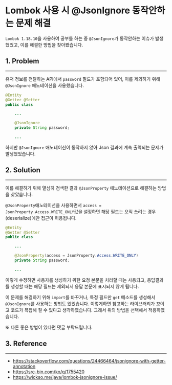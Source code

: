 # __Lombok 사용 시 @JsonIgnore 동작안하는 문제 해결__


`Lombok 1.18.10`을 사용하여 공부를 하는 중 `@JsonIgnore`가 동작안하는 이슈가 발생했었고, 이를 해결한 방법을 찾아봤습니다.

## __1. Problem__
---

유저 정보를 전달하는 API에서 `password` 필드가 포함되어 있어, 이를 제외하기 위해 `@JsonIgnore` 애노테이션을 사용했습니다.

```java
@Entity
@Getter @Setter
public class 

    ...

    @JsonIgnore
    private String password;

    ...
```

하지만 `@JsonIgnore` 애노테이션이 동작하지 않아 Json 결과에 계속 출력되는 문제가 발생했었습니다.

## __2. Solution__
---

이를 해결하기 위해 열심히 검색한 결과 `@JsonProperty` 애노테이션으로 해결하는 방법을 찾았습니다.

`@JsonProperty`애노테이션을 사용하면서 `access = JsonProperty.Access.WRITE_ONLY`값을 설정하면 해당 필드는 오직 쓰려는 경우(deserialize)에만 접근이 허용됩니다.

```java
@Entity
@Getter @Setter
public class 

    ...

    @JsonProperty(access = JsonProperty.Access.WRITE_ONLY)
    private String password;

    ...
```

이렇게 수정하면 사용자를 생성하기 위한 요청 본문을 처리할 때는 사용되고, 응답결과를 생성할 때는 해당 필드는 제외되서 응답 본문에 표시되지 않게 됩니다.

이 문제를 해결하기 위해 `import`를 바꾸거나, 특정 필드만 `get` 메소드를 생성해서 `@JsonIgnore`를 사용하는 방법도 있었습니다. 이렇게하면 참고하는 라이브러리가 꼬이고 코드가 복잡해 질 수 있다고 생각하였습니다. 그래서 위의 방법을 선택해서 적용하였습니다.

또 다른 좋은 방법이 있다면 댓글 부탁드립니다.

## __3. Reference__
---

- https://stackoverflow.com/questions/24466464/jsonignore-with-getter-annotation
- https://src-bin.com/ko/q/1755420
- https://wickso.me/java/lombok-jsonignore-issue/
